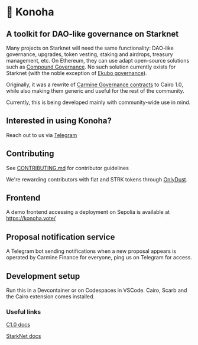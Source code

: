 # 🏡 Konoha
## A toolkit for DAO-like governance on Starknet

Many projects on Starknet will need the same functionality: DAO-like governance, upgrades, token vesting, staking and airdrops,  treasury management, etc. On Ethereum, they can use adapt open-source solutions such as [Compound Governance](https://github.com/compound-finance/compound-protocol/tree/master/contracts/Governance). No such solution currently exists for Starknet (with the noble exception of [Ekubo governance](https://github.com/EkuboProtocol/governance/tree/main/src)).

Originally, it was a rewrite of [Carmine Governance contracts](https://github.com/CarmineOptions/carmine-protocol/tree/master/contracts/governance) to Cairo 1.0, while also making them generic and useful for the rest of the community.

Currently, this is being developed mainly with community-wide use in mind.

## Interested in using Konoha?

Reach out to us via [Telegram](https://t.me/+_BpaFo4iarszZmQ0)

## Contributing

See [CONTRIBUTING.md](docs/src/CONTRIBUTING.md) for contributor guidelines

We're rewarding contributors with fiat and STRK tokens through [OnlyDust](https://app.onlydust.com/p/konoha).

## Frontend

A demo frontend accessing a deployment on Sepolia is available at https://konoha.vote/

## Proposal notification service

A Telegram bot sending notifications when a new proposal appears is operated by Carmine Finance for everyone, ping us on Telegram for access.

## Development setup

Run this in a Devcontainer or on Codespaces in VSCode. Cairo, Scarb and the Cairo extension comes installed.

### Useful links

[C1.0 docs](https://www.cairo-lang.org/)

[StarkNet docs](https://docs.starknet.io/documentation/)
